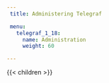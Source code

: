 ```yaml
---
 title: Administering Telegraf

 menu:
   telegraf_1_18:
     name: Administration
     weight: 60

---
```


{{< children >}}
